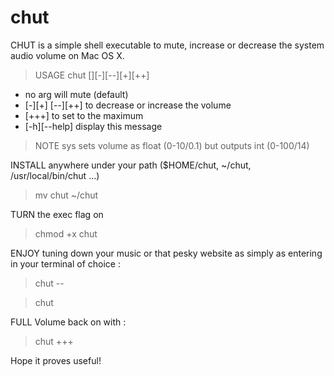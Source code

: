 # chut
CHUT is a simple shell executable to mute, increase or decrease the system audio volume on Mac OS X.

>USAGE chut [][-][--][+][++]
+   no arg will mute (default)
+   [-][+] [--][++] to decrease or increase the volume
+   [+++] to set to the maximum
+   [-h][--help] display this message

>NOTE sys sets volume as float (0-10/0.1) but outputs int (0-100/14)

INSTALL anywhere under your path ($HOME/chut, ~/chut, /usr/local/bin/chut ...)
> mv chut ~/chut 

TURN the exec flag on
> chmod +x chut

ENJOY tuning down your music or that pesky website as simply as entering in your terminal of choice :
> chut --

> chut

FULL Volume back on with : 
> chut +++


Hope it proves useful!
